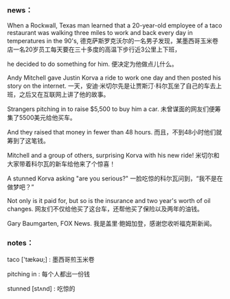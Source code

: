 ### news：

When a Rockwall, Texas man learned that a 20-year-old employee of a taco restaurant was walking three miles to work and back every day in temperatures in the 90's, 德克萨斯罗克沃尔的一名男子发现，某墨西哥玉米卷店一名20岁员工每天要在三十多度的高温下步行近3公里上下班，

he decided to do something for him. 便决定为他做点儿什么。

Andy Mitchell gave Justin Korva a ride to work one day and then posted his story on the internet. 一天，安迪·米切尔先是让贾斯汀·科尔瓦坐了自己的车去上班，之后又在互联网上讲了他的故事。

Strangers pitching in to raise $5,500 to buy him a car. 未曾谋面的网友们便筹集了5500美元给他买车。

And they raised that money in fewer than 48 hours. 而且，不到48小时他们就筹到了这笔钱。

Mitchell and a group of others, surprising Korva with his new ride! 米切尔和大家带着科尔瓦的新车给他来了个惊喜！

A stunned Korva asking "are you serious?" 一脸吃惊的科尔瓦问到，“我不是在做梦吧？”

Not only is it paid for, but so is the insurance and two year's worth of oil changes. 网友们不仅给他买了这台车，还帮他买了保险以及两年的油钱。

Gary Baumgarten, FOX News. 我是盖里·鲍姆加登，感谢您收听福克斯新闻。

### notes：

taco ['tækəʊ;]  : 墨西哥煎玉米卷

pitching in :  每个人都出一份钱

stunned	[stʌnd]  : 吃惊的